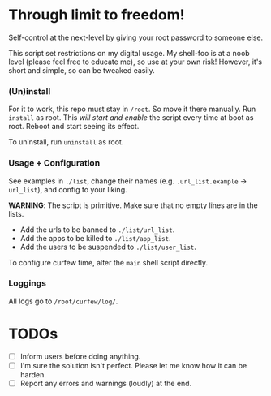 # Through limit to freedom!

Self-control at the next-level by giving your root password to
someone else.

This script set restrictions on my digital usage. My shell-foo is
at a noob level (please feel free to educate me), so use at your
own risk!  However, it's short and simple, so can be tweaked
easily.

### (Un)install

For it to work, this repo must stay in `/root`. So move it there
manually. Run `install` as root. This *will start and enable* the
script every time at boot as root. Reboot and start seeing its
effect.

To uninstall, run `uninstall` as root.

### Usage + Configuration

See examples in `./list`, change their names (e.g.
`.url_list.example` -> `url_list`), and config to your liking.

**WARNING**: The script is primitive. Make sure that no empty
lines are in the lists.

+ Add the urls to be banned to `./list/url_list`.
+ Add the apps to be killed to `./list/app_list`.
+ Add the users to be suspended to `./list/user_list`.

To configure curfew time, alter the `main` shell script directly.

### Loggings

All logs go to `/root/curfew/log/`.

# TODOs

+ [ ] Inform users before doing anything.
+ [ ] I'm sure the solution isn't perfect. Please let me know how
  it can be harden.
+ [ ] Report any errors and warnings (loudly) at the end.
